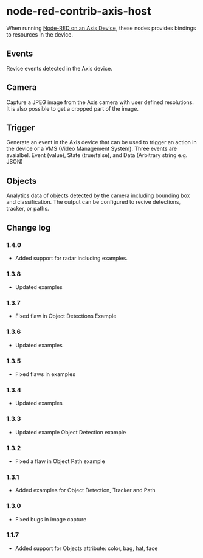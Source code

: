 # node-red-contrib-axis-host

When running [Node-RED on an Axis Device](https://pandosme.github.io/acap/node-red/2023/09/12/nodered-acap.html), these nodes provides bindings to resources in the device.  

## Events
Revice events detected in the Axis device.

## Camera
Capture a JPEG image from the Axis camera with user defined resolutions.  It is also possible to get a cropped part of the image.

## Trigger
Generate an event in the Axis device that can be used to trigger an action in the device or a VMS (Video Management System).  Three events are avaialbel. Event (value), State (true/false), and Data (Arbitrary string e.g. JSON)

## Objects
Analytics data of objects detected by the camera including bounding box and classification.  The output can be configured to recive detections, tracker, or paths.

## Change log

### 1.4.0
- Added support for radar including examples.

### 1.3.8
- Updated examples

### 1.3.7
- Fixed flaw in Object Detections Example

### 1.3.6
- Updated examples

### 1.3.5
- Fixed flaws in examples

### 1.3.4
- Updated examples

### 1.3.3
- Updated example Object Detection example

### 1.3.2
- Fixed a flaw in Object Path example

### 1.3.1
- Added examples for Object Detection, Tracker and Path

### 1.3.0
- Fixed bugs in image capture

### 1.1.7
- Added support for Objects attribute: color, bag, hat, face

